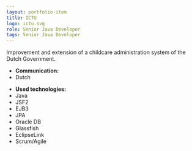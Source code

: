 ```yaml
---
layout: portfolio-item
title: ICTU
logo: ictu.svg
role: Senior Java Developer
tags: Senior Java Developer
---
```


Improvement and extension of a childcare administration system of the Dutch Government.

- **Communication:**
- Dutch

* **Used technologies:**
* Java
* JSF2
* EJB3
* JPA
* Oracle DB
* Glassfish
* EclipseLink
* Scrum/Agile

